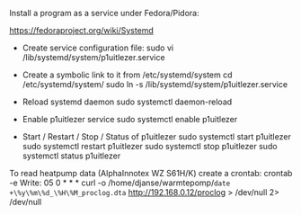Install a program as a service under Fedora/Pidora:

https://fedoraproject.org/wiki/Systemd

* Create service configuration file:
sudo vi /lib/systemd/system/p1uitlezer.service

* Create a symbolic link to it from /etc/systemd/system
cd /etc/systemd/system/
sudo ln -s /lib/systemd/system/p1uitlezer.service

* Reload systemd daemon
sudo systemctl daemon-reload

* Enable p1uitlezer service
sudo systemctl enable p1uitlezer

* Start / Restart / Stop / Status of p1uitlezer
sudo systemctl start p1uitlezer
sudo systemctl restart p1uitlezer
sudo systemctl stop p1uitlezer
sudo systemctl status p1uitlezer

To read heatpump data (AlphaInnotex WZ S61H/K) create a crontab:
crontab -e
Write:
05 0 * * * curl -o /home/djanse/warmtepomp/`date +\%y\%m\%d_\%H\%M_proclog.dta` http://192.168.0.12/proclog > /dev/null 2> /dev/null
